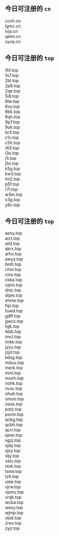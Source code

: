
## 今日可注册的 `cn`
>
ccvh.cn   
lgmc.cn   
lvja.cn   
qelm.cn   
syvq.cn   


## 今日可注册的 `top`
>
1hf.top   
1n7.top   
2bl.top   
2p8.top   
2qe.top   
5i8.top   
6lw.top   
6vy.top   
8bk.top   
8qh.top   
9p7.top   
9uk.top   
br3.top   
c1v.top   
c5h.top   
dt3.top   
i3o.top   
j1i.top   
j5n.top   
k5g.top   
kw3.top   
lm2.top   
p5f.top   
r7l.top   
w3m.top   
x3g.top   
y8x.top   


## 今日可注册的 `top`
>
aeny.top   
aict.top   
aild.top   
akrx.top   
arhx.top   
awyy.top   
binh.top   
chor.top   
cios.top   
ckka.top   
cpim.top   
dnic.top   
dqev.top   
ehme.top   
fqii.top   
fuwd.top   
gdff.top   
gwcs.top   
hjjk.top   
ikbb.top   
imcl.top   
imkk.top   
jyyu.top   
jzjd.top   
kdsg.top   
mduu.top   
merk.top   
minl.top   
muxh.top   
nohk.top   
nvxc.top   
ohub.top   
omoo.top   
ooox.top   
potz.top   
psvm.top   
qcbg.top   
qcbh.top   
qcrr.top   
qewr.top   
sgzj.top   
sjdy.top   
sjxy.top   
sljy.top   
sstu.top   
stxk.top   
tsnw.top   
tzlt.top   
ulee.top   
vjrw.top   
vpmu.top   
vrqk.top   
wcba.top   
wexy.top   
wjmp.top   
xbid.top   
zreo.top   
zyjr.top   

